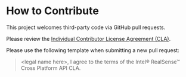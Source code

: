 # How to Contribute

This project welcomes third-party code via GitHub pull requests. 

Please review the [Individual Contributor License Agreement (CLA)](CLA.md). 

Please use the following template when submitting a new pull request:

> \<legal name here\>,
> I agree to the terms of the Intel® RealSense™ Cross Platform API CLA.
